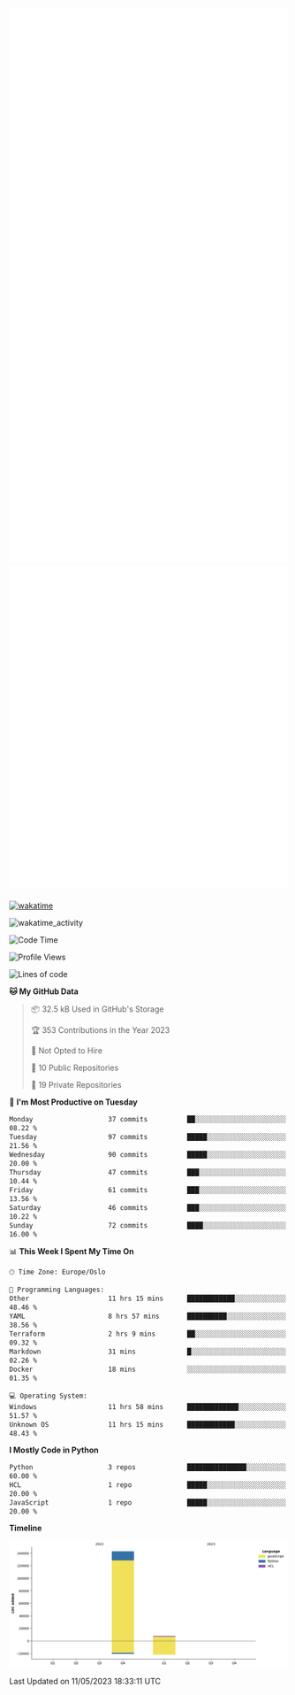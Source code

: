 ![Metrics](/metrics.svg)![Additional metrics](metrics.additional.svg)
----------------------------------------------------------------------------------------------------------------------------------------------------

[![wakatime](https://wakatime.com/badge/user/139c3dc8-b99d-475a-b6b4-e7663d03add8.svg)](https://wakatime.com/@139c3dc8-b99d-475a-b6b4-e7663d03add8)

![wakatime_activity](https://wakatime.com/share/@merca/d0fb6363-0f77-40ae-9525-9b9347ed2e36.svg)

<!--START_SECTION:waka-->
![Code Time](http://img.shields.io/badge/Code%20Time-6%2C630%20hrs%204%20mins-blue)

![Profile Views](http://img.shields.io/badge/Profile%20Views-3-blue)

![Lines of code](https://img.shields.io/badge/From%20Hello%20World%20I%27ve%20Written-150.4%20thousand%20lines%20of%20code-blue)

**🐱 My GitHub Data** 

> 📦 32.5 kB Used in GitHub's Storage 
 > 
> 🏆 353 Contributions in the Year 2023
 > 
> 🚫 Not Opted to Hire
 > 
> 📜 10 Public Repositories 
 > 
> 🔑 19 Private Repositories 
 > 
📅 **I'm Most Productive on Tuesday** 

```text
Monday                   37 commits          ██░░░░░░░░░░░░░░░░░░░░░░░   08.22 % 
Tuesday                  97 commits          █████░░░░░░░░░░░░░░░░░░░░   21.56 % 
Wednesday                90 commits          █████░░░░░░░░░░░░░░░░░░░░   20.00 % 
Thursday                 47 commits          ███░░░░░░░░░░░░░░░░░░░░░░   10.44 % 
Friday                   61 commits          ███░░░░░░░░░░░░░░░░░░░░░░   13.56 % 
Saturday                 46 commits          ███░░░░░░░░░░░░░░░░░░░░░░   10.22 % 
Sunday                   72 commits          ████░░░░░░░░░░░░░░░░░░░░░   16.00 % 
```


📊 **This Week I Spent My Time On** 

```text
🕑︎ Time Zone: Europe/Oslo

💬 Programming Languages: 
Other                    11 hrs 15 mins      ████████████░░░░░░░░░░░░░   48.46 % 
YAML                     8 hrs 57 mins       ██████████░░░░░░░░░░░░░░░   38.56 % 
Terraform                2 hrs 9 mins        ██░░░░░░░░░░░░░░░░░░░░░░░   09.32 % 
Markdown                 31 mins             █░░░░░░░░░░░░░░░░░░░░░░░░   02.26 % 
Docker                   18 mins             ░░░░░░░░░░░░░░░░░░░░░░░░░   01.35 % 

💻 Operating System: 
Windows                  11 hrs 58 mins      █████████████░░░░░░░░░░░░   51.57 % 
Unknown OS               11 hrs 15 mins      ████████████░░░░░░░░░░░░░   48.43 % 
```

**I Mostly Code in Python** 

```text
Python                   3 repos             ███████████████░░░░░░░░░░   60.00 % 
HCL                      1 repo              █████░░░░░░░░░░░░░░░░░░░░   20.00 % 
JavaScript               1 repo              █████░░░░░░░░░░░░░░░░░░░░   20.00 % 
```



**Timeline**

![Lines of Code chart](https://raw.githubusercontent.com/merca/merca/current/assets/bar_graph.png)


 Last Updated on 11/05/2023 18:33:11 UTC
<!--END_SECTION:waka-->
